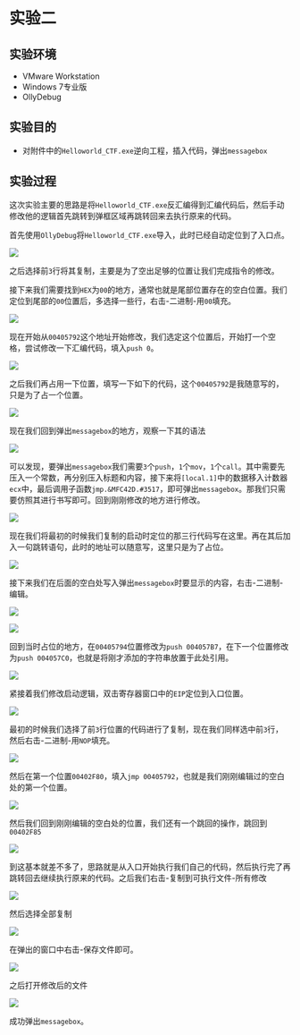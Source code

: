 # 实验二

## 实验环境

* VMware Workstation
* Windows 7专业版
* OllyDebug

## 实验目的

* 对附件中的`Helloworld_CTF.exe`逆向工程，插入代码，弹出`messagebox`

## 实验过程

这次实验主要的思路是将`Helloworld_CTF.exe`反汇编得到汇编代码后，然后手动修改他的逻辑首先跳转到弹框区域再跳转回来去执行原来的代码。

首先使用`OllyDebug`将`Helloworld_CTF.exe`导入，此时已经自动定位到了入口点。

![](img/1.png)

之后选择前`3`行将其复制，主要是为了空出足够的位置让我们完成指令的修改。

接下来我们需要找到`HEX`为`00`的地方，通常也就是尾部位置存在的空白位置。我们定位到尾部的`00`位置后，多选择一些行，右击-二进制-用`00`填充。

![](img/2.png)

现在开始从`00405792`这个地址开始修改，我们选定这个位置后，开始打一个空格，尝试修改一下汇编代码，填入`push 0`。

![](img/3.png)

之后我们再占用一下位置，填写一下如下的代码，这个`00405792`是我随意写的，只是为了占一个位置。

![](img/4.png)

现在我们回到弹出`messagebox`的地方，观察一下其的语法

![](img/5.png)

可以发现，要弹出`messagebox`我们需要`3`个`push`，`1`个`mov`，`1`个`call`。其中需要先压入一个常数，再分别压入标题和内容，接下来将`[local.1]`中的数据移入计数器`ecx`中，最后调用子函数`jmp.&MFC42D.#3517`，即可弹出`messagebox`。那我们只需要仿照其进行书写即可。回到刚刚修改的地方进行修改。

![](img/6.png)

现在我们将最初的时候我们复制的启动时定位的那三行代码写在这里。再在其后加入一句跳转语句，此时的地址可以随意写，这里只是为了占位。

![](img/7.png)

接下来我们在后面的空白处写入弹出`messagebox`时要显示的内容，右击-二进制-编辑。

![](img/8.png)

![](img/9.png)

回到当时占位的地方，在`00405794`位置修改为`push 004057B7`，在下一个位置修改为`push 004057C0`，也就是将刚才添加的字符串放置于此处引用。

![](img/10.png)

紧接着我们修改启动逻辑，双击寄存器窗口中的`EIP`定位到入口位置。

![](img/11.png)

最初的时候我们选择了前`3`行位置的代码进行了复制，现在我们同样选中前`3`行，然后右击-二进制-用`NOP`填充。

![](img/12.png)

然后在第一个位置`00402F80`，填入`jmp 00405792`，也就是我们刚刚编辑过的空白处的第一个位置。

![](img/13.png)

然后我们回到刚刚编辑的空白处的位置，我们还有一个跳回的操作，跳回到`00402F85`

![](img/14.png)

到这基本就差不多了，思路就是从入口开始执行我们自己的代码，然后执行完了再跳转回去继续执行原来的代码。之后我们右击-复制到可执行文件-所有修改

![](img/15.png)

然后选择全部复制

![](img/16.png)

在弹出的窗口中右击-保存文件即可。

![](img/17.png)

之后打开修改后的文件

![](img/18.png)

成功弹出`messagebox`。